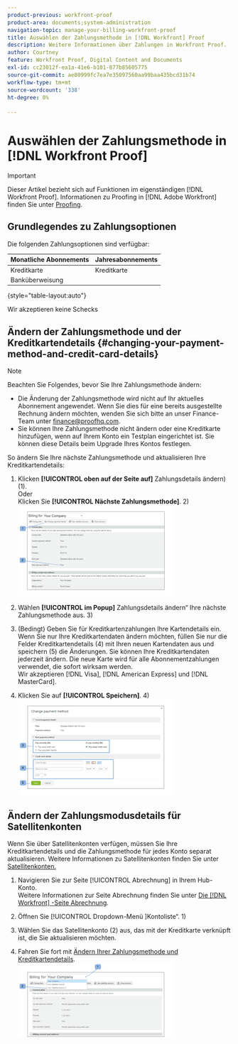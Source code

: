 ```yaml
---
product-previous: workfront-proof
product-area: documents;system-administration
navigation-topic: manage-your-billing-workfront-proof
title: Auswählen der Zahlungsmethode in [!DNL Workfront] Proof
description: Weitere Informationen über Zahlungen in Workfront Proof.
author: Courtney
feature: Workfront Proof, Digital Content and Documents
exl-id: cc23012f-ea1a-41e6-b101-877b85605775
source-git-commit: ae80999fc7ea7e35097560aa99baa435bcd31b74
workflow-type: tm+mt
source-wordcount: '338'
ht-degree: 0%

---
```


# Auswählen der Zahlungsmethode in [!DNL Workfront Proof]

>[!IMPORTANT]
>
>Dieser Artikel bezieht sich auf Funktionen im eigenständigen [!DNL Workfront Proof]. Informationen zu Proofing in [!DNL Adobe Workfront] finden Sie unter [Proofing](../../../review-and-approve-work/proofing/proofing.md).

## Grundlegendes zu Zahlungsoptionen

Die folgenden Zahlungsoptionen sind verfügbar:

| **Monatliche Abonnements** | **Jahresabonnements** |
|---|---|
| Kreditkarte | Kreditkarte |
| Banküberweisung |

{style="table-layout:auto"}

Wir akzeptieren keine Schecks

## Ändern der Zahlungsmethode und der Kreditkartendetails {#changing-your-payment-method-and-credit-card-details}

>[!NOTE]
>
>Beachten Sie Folgendes, bevor Sie Ihre Zahlungsmethode ändern:
>
>* Die Änderung der Zahlungsmethode wird nicht auf Ihr aktuelles Abonnement angewendet. Wenn Sie dies für eine bereits ausgestellte Rechnung ändern möchten, wenden Sie sich bitte an unser Finance-Team unter [finance@proofhq.com](mailto:finance@proofhq.com).
>* Sie können Ihre Zahlungsmethode nicht ändern oder eine Kreditkarte hinzufügen, wenn auf Ihrem Konto ein Testplan eingerichtet ist. Sie können diese Details beim Upgrade Ihres Kontos festlegen.
>



So ändern Sie Ihre nächste Zahlungsmethode und aktualisieren Ihre Kreditkartendetails:

1. Klicken **[!UICONTROL oben auf der Seite auf]** Zahlungsdetails ändern) (1).\
   Oder\
   Klicken Sie **[!UICONTROL Nächste Zahlungsmethode]**. 2)\
   ![Payment_and_CC_details1.png](assets/payment-and-cc-details1-350x205.png)

1. Wählen **[!UICONTROL im Popup]** Zahlungsdetails ändern“ Ihre nächste Zahlungsmethode aus. 3)
1. (Bedingt) Geben Sie für Kreditkartenzahlungen Ihre Kartendetails ein.\
   Wenn Sie nur Ihre Kreditkartendaten ändern möchten, füllen Sie nur die Felder Kreditkartendetails (4) mit Ihren neuen Kartendaten aus und speichern (5) die Änderungen. Sie können Ihre Kreditkartendaten jederzeit ändern. Die neue Karte wird für alle Abonnementzahlungen verwendet, die sofort wirksam werden.\
   Wir akzeptieren [!DNL Visa], [!DNL American Express] und [!DNL MasterCard].

1. Klicken Sie auf **[!UICONTROL Speichern]**. 4)\
   ![Payment_and_CC_details.png](assets/payment-and-cc-details-350x217.png)

## Ändern der Zahlungsmodusdetails für Satellitenkonten

Wenn Sie über Satellitenkonten verfügen, müssen Sie Ihre Kreditkartendetails und die Zahlungsmethode für jedes Konto separat aktualisieren. Weitere Informationen zu Satellitenkonten finden Sie unter [Satellitenkonten.](https://support.workfront.com/hc/en-us/sections/115000921108-Satellite-accounts)

1. Navigieren Sie zur Seite [!UICONTROL Abrechnung] in Ihrem Hub-Konto.\
   Weitere Informationen zur Seite Abrechnung finden Sie unter [Die  [!DNL Workfront] -Seite Abrechnung](../../../workfront-proof/wp-billingsettings/manage-your-billing/wp-billing-page.md).

1. Öffnen Sie [!UICONTROL  Dropdown-Menü ]Kontoliste“. 1)
1. Wählen Sie das Satellitenkonto (2) aus, das mit der Kreditkarte verknüpft ist, die Sie aktualisieren möchten.
1. Fahren Sie fort mit [Ändern Ihrer Zahlungsmethode und Kreditkartendetails](#changing-your-payment-method-and-credit-card-details).\
   ![satellite_account_billing_page.png](assets/satellite-account-billing-page-350x167.png)
